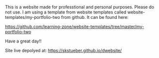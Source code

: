 This is a website made for professtional and personal purposes. Please do not use. I am using a template from website templates called website-templates/my-portfolio-two from github. It can be found here:

https://github.com/learning-zone/website-templates/tree/master/my-portfolio-two

Have a great day!!


Site live depolyed at: https://skstueber.github.io/dwebsite/
